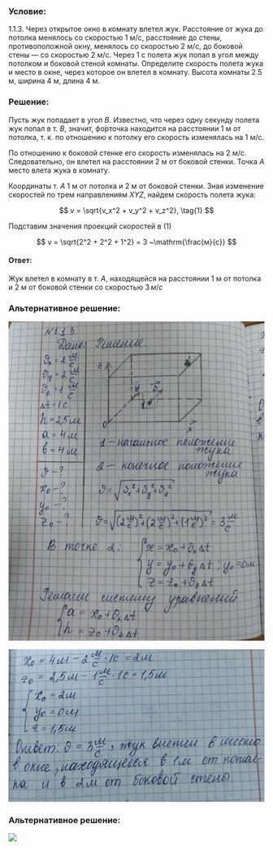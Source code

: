 ###  Условие:

$1.1.3.$ Через открытое окно в комнату влетел жук. Расстояние от жука до потолка менялось со скоростью $1\text{ м/с}$, расстояние до стены, противоположной окну, менялось со скоростью $2\text{ м/с}$, до боковой стены — со скоростью $2\text{ м/с}$. Через $1\text{ с}$ полета жук попал в угол между потолком и боковой стеной комнаты. Определите скорость полета жука и место в окне, через которое он влетел в комнату. Высота комнаты $2.5\text{ м}$, ширина $4\text{ м}$, длина $4\text{ м}$.

###  Решение:

Пусть жук попадает в угол $B$. Известно, что через одну секунду полета жук попал в т. $B$, значит, форточка находится на расстоянии $1\text{ м}$ от потолка, т. к. по отношению к потолку его скорость изменялась на $1\text{ м/с}$.

По отношению к боковой стенке его скорость изменялась на $2\text{ м/с}$. Следовательно, он влетел на расстоянии $2\text{ м}$ от боковой стенки. Точка $A$ место влета жука в комнату.

Координаты т. $A$ $1\text{ м}$ от потолка и $2\text{ м}$ от боковой стенки. Зная изменение скоростей по трем направлениям $XYZ$, найдем скорость полета жука:

$$
v = \sqrt{v_x^2 + v_y^2 + v_z^2}, \tag{1}
$$

Подставим значения проекций скоростей в $(1)$

$$
v = \sqrt{2^2 + 2^2 + 1^2} = 3 ~\mathrm{\frac{м}{c}}
$$

#### Ответ:

Жук влетел в комнату в т. $А$, находящейся на расстоянии $1$ м от потолка и $2$ м от боковой стенки со скоростью $3\, м/с$

###  Альтернативное решение:

![|812x1012, 50%](../../img/1.1.3/01.jpg)

![|762x453, 50%](../../img/1.1.3/02.jpg)

###  Альтернативное решение:

![](https://www.youtube.com/embed/jzRyYIb2-ks)